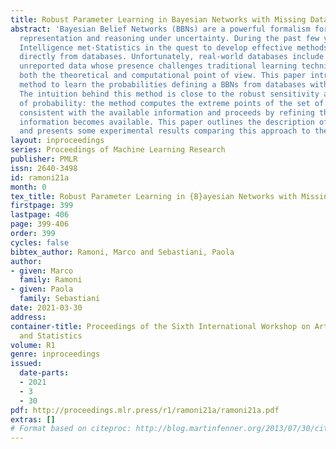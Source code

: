 ```yaml
---
title: Robust Parameter Learning in Bayesian Networks with Missing Data
abstract: 'Bayesian Belief Networks (BBNs) are a powerful formalism for knowledge
  representation and reasoning under uncertainty. During the past few years, Artificial
  Intelligence met·Statistics in the quest to develop effective methods to learn BBNs
  directly from databases. Unfortunately, real-world databases include missing and/or
  unreported data whose presence challenges traditional learning techniques, from
  both the theoretical and computational point of view. This paper introduces a new
  method to learn the probabilities defining a BBNs from databases with missing data.
  The intuition behind this method is close to the robust sensitivity analysis interpretation
  of probability: the method computes the extreme points of the set of possible distributions
  consistent with the available information and proceeds by refining this set as more
  information becomes available. This paper outlines the description of this method
  and presents some experimental results comparing this approach to the Gibbs Samplings.'
layout: inproceedings
series: Proceedings of Machine Learning Research
publisher: PMLR
issn: 2640-3498
id: ramoni21a
month: 0
tex_title: Robust Parameter Learning in {B}ayesian Networks with Missing Data
firstpage: 399
lastpage: 406
page: 399-406
order: 399
cycles: false
bibtex_author: Ramoni, Marco and Sebastiani, Paola
author:
- given: Marco
  family: Ramoni
- given: Paola
  family: Sebastiani
date: 2021-03-30
address:
container-title: Proceedings of the Sixth International Workshop on Artificial Intelligence
  and Statistics
volume: R1
genre: inproceedings
issued:
  date-parts:
  - 2021
  - 3
  - 30
pdf: http://proceedings.mlr.press/r1/ramoni21a/ramoni21a.pdf
extras: []
# Format based on citeproc: http://blog.martinfenner.org/2013/07/30/citeproc-yaml-for-bibliographies/
---
```

